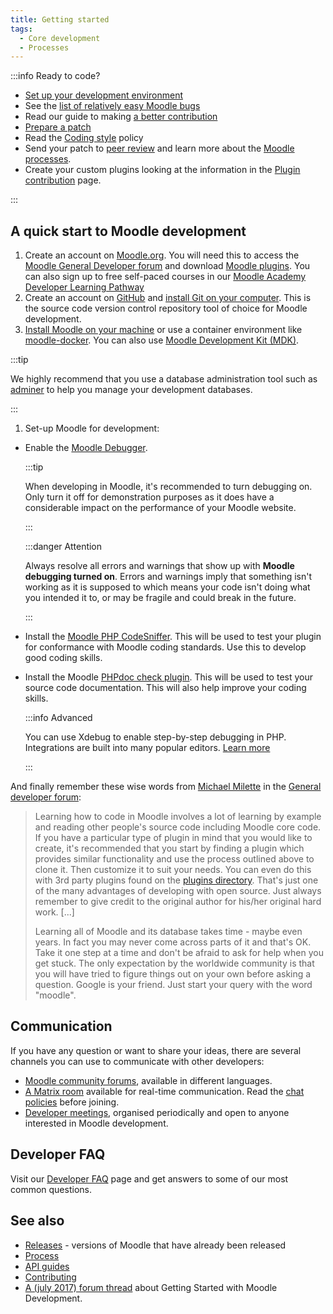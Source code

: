 ```yaml
---
title: Getting started
tags:
  - Core development
  - Processes
---
```


:::info Ready to code?

- [Set up your development environment](#a-quick-start-to-moodle-development)
- See the [list of relatively easy Moodle bugs](https://tracker.moodle.org/issues/?jql=project%20%3D%20MDL%20AND%20type%20in%20(bug)%20AND%20status%20%3D%20open%20AND%20Difficulty%20%3D%20Easy%20AND%20labels%20not%20in%20(patch)%20ORDER%20BY%20created%20DESC)
- Read our guide to making [a better contribution](./abc.md)
- [Prepare a patch](/docs/guides/git/#preparing-a-patch)
- Read the [Coding style](./policies/codingstyle/index.md) policy
- Send your patch to [peer review](./process/peer-review.md) and learn more about the [Moodle processes](./process.md).
- Create your custom plugins looking at the information in the [Plugin contribution](https://docs.moodle.org/dev/Plugin_contribution) page.

:::

<!-- cspell:ignore adminer -->

## A quick start to Moodle development

1. Create an account on [Moodle.org](https://moodle.org/). You will need this to access the [Moodle General Developer forum](https://moodle.org/mod/forum/view.php?f=33) and download [Moodle plugins](https://moodle.org/plugins). You can also sign up to free self-paced courses in our [Moodle Academy Developer Learning Pathway](https://learn.moodle.org/)
1. Create an account on [GitHub](https://github.com/) and [install Git on your computer](/docs/guides/git/). This is the source code version control repository tool of choice for Moodle development.
1. [Install Moodle on your machine](https://docs.moodle.org/en/Installing_Moodle) or use a container environment like [moodle-docker](https://github.com/moodlehq/moodle-docker). You can also use [Moodle Development Kit (MDK)](./tools/mdk.md).

  :::tip

  We highly recommend that you use a database administration tool such as [adminer](https://www.adminer.org/) to help you manage your development databases.

  :::

1. Set-up Moodle for development:

- Enable the [Moodle Debugger](https://docs.moodle.org/en/Debugging).

  :::tip

  When developing in Moodle, it's recommended to turn debugging on. Only turn it off for demonstration purposes as it does have a considerable impact on the performance of your Moodle website.

  :::

  :::danger Attention

  Always resolve all errors and warnings that show up with **Moodle debugging turned on**. Errors and warnings imply that something isn't working as it is supposed to which means your code isn't doing what you intended it to, or may be fragile and could break in the future.

  :::

- Install the [Moodle PHP CodeSniffer](./tools/phpcs.md). This will be used to test your plugin for conformance with Moodle coding standards. Use this to develop good coding skills.
- Install the Moodle [PHPdoc check plugin](https://moodle.org/plugins/local_moodlecheck). This will be used to test your source code documentation. This will also help improve your coding skills.

  :::info Advanced

  You can use Xdebug to enable step-by-step debugging in PHP. Integrations are built into many popular editors.
  [Learn more](/docs/guides/profiling/#xdebug)

  :::

And finally remember these wise words from [Michael Milette](https://moodle.org/user/view.php?id=1615960&course=5) in the [General developer forum](https://moodle.org/mod/forum/discuss.php?d=355789):

> Learning how to code in Moodle involves a lot of learning by example and reading other people's source code including Moodle core code. If you have a particular type of plugin in mind that you would like to create, it's recommended that you start by finding a plugin which provides similar functionality and use the process outlined above to clone it. Then customize it to suit your needs. You can even do this with 3rd party plugins found on the [plugins directory](https://moodle.org/plugins). That's just one of the many advantages of developing with open source. Just always remember to give credit to the original author for his/her original hard work. [...]
>
> Learning all of Moodle and its database takes time - maybe even years. In fact you may never come across parts of it and that's OK. Take it one step at a time and don't be afraid to ask for help when you get stuck. The only expectation by the worldwide community is that you will have tried to figure things out on your own before asking a question. Google is your friend. Just start your query with the word "moodle".

## Communication

If you have any question or want to share your ideas, there are several channels you can use to communicate with other developers:

- [Moodle community forums](https://moodle.org/course/), available in different languages.
- [A Matrix room](https://matrix.to/#/%23moodledev:moodle.com) available for real-time communication. Read the [chat policies](https://docs.moodle.org/dev/Chat) before joining.
- [Developer meetings](../community/meetings/index.md), organised periodically and open to anyone interested in Moodle development.

## Developer FAQ

Visit our [Developer FAQ](./abc/faq.md) page and get answers to some of our most common questions.

## See also

- [Releases](../releases.md) - versions of Moodle that have already been released
- [Process](./process.md)
- [API guides](/docs/apis)
- [Contributing](../community/contribute.md)
- [A (july 2017) forum thread](https://moodle.org/mod/forum/discuss.php?d=355789) about Getting Started with Moodle Development.
